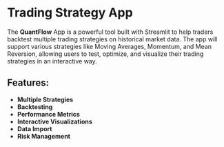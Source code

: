 # Trading Strategy App

The **QuantFlow** App is a powerful tool built with Streamlit to help traders backtest multiple trading strategies on historical market data. The app will support various strategies like Moving Averages, Momentum, and Mean Reversion, allowing users to test, optimize, and visualize their trading strategies in an interactive way.

## Features:
- **Multiple Strategies**
- **Backtesting**
- **Performance Metrics**
- **Interactive Visualizations**
- **Data Import**
- **Risk Management**
